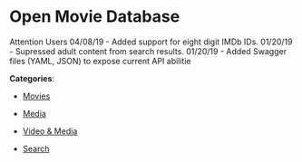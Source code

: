 # Open Movie Database

Attention Users 04/08/19 - Added support for eight digit IMDb IDs.  01/20/19 - Supressed adult content from search results. 01/20/19 - Added Swagger files (YAML, JSON) to expose current API abilitie

**Categories**:

- [Movies](https://github/apis-list/apis-list#movies)

- [Media](https://github/apis-list/apis-list#media)

- [Video & Media](https://github/apis-list/apis-list#video-and-media)

- [Search](https://github/apis-list/apis-list#search)



